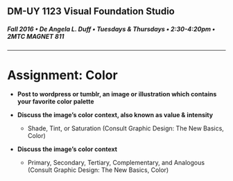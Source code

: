 ## DM-UY 1123 Visual Foundation Studio
##### Fall 2016 • De Angela L. Duff • Tuesdays & Thursdays • 2:30-4:20pm • 2MTC MAGNET 811 
---

# Assignment: Color

* **Post to wordpress or tumblr, an image or illustration which contains your favorite color palette**


* **Discuss the image’s color context, also known as value & intensity**
  * Shade, Tint, or Saturation (Consult Graphic Design: The New Basics, Color)


* **Discuss the image’s color context**
  * Primary, Secondary, Tertiary, Complementary, and Analogous (Consult Graphic Design: The New Basics, Color)

